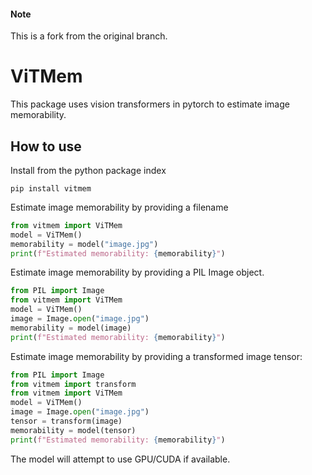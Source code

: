 #### Note
This is a fork from the original branch.

# ViTMem

This package uses vision transformers in pytorch to estimate image memorability.

## How to use

Install from the python package index

```shell
pip install vitmem
```

Estimate image memorability by providing a filename

```python
from vitmem import ViTMem
model = ViTMem()
memorability = model("image.jpg")
print(f"Estimated memorability: {memorability}")
```

Estimate image memorability by providing a PIL Image object.

```python
from PIL import Image
from vitmem import ViTMem
model = ViTMem()
image = Image.open("image.jpg")
memorability = model(image)
print(f"Estimated memorability: {memorability}")
```

Estimate image memorability by providing a transformed image tensor:

```python
from PIL import Image
from vitmem import transform
from vitmem import ViTMem
model = ViTMem()
image = Image.open("image.jpg")
tensor = transform(image)
memorability = model(tensor)
print(f"Estimated memorability: {memorability}")
```

The model will attempt to use GPU/CUDA if available. 